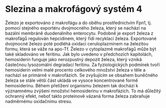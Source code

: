 <div class="w3-row">
<div class="w3-half w3-center">

<bdl-animate-adobe src="Macrofag2Cast.js" width="800" height="600" name="Macrofag2Cast" responsive="true" playafterstart="true"></bdl-animate-adobe>


</div>
<div class="w3-half w3-justify w3-padding">

# Slezina a makrofágový systém 4

Železo je exportováno z makrofágu a do oběhu prostřednictvím Fpn1, tj. pomocí stejného exportéru dvojmocného železa, který se nachází na bazální membráně duodenálního enterocytu. Podobně je export železa z makrofágů regulován hepcidinem, který řídí recyklaci železa. Exportované dvojmocné železo poté podléhá oxidaci ceruloplazminem na železitou formu, která se váže na apo-Tf. Železo v cytoplazmě makrofágů může být také skladováno ve feritinu. Jak bylo uvedeno v předchozích kapitolách, hemosiderin funguje jako nerozpustný depozit železa, který vzniká částečnou lysozomální degradací feritinu. Za fyziologických podmínek tvoří hemosiderin velmi malé procento celkového množství železa v těle a nachází se primárně v makrofázích. Se zvyšujícím se obsahem buněčného železa se stále větší část ukládá ve vysoce koncentrované formě hemosiderinu. Během přetížení organismu železem tak dochází k významnému zvýšení množství hemosiderinu v makrofázích. To má důležitý ochranný efekt, neboť takto proteinově vázaná forma železa zabraňuje nadměrnému oxidačnímu stresu.

</div>
</div>

